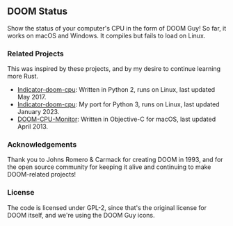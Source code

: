 ## DOOM Status
Show the status of your computer's CPU in the form of DOOM Guy! So far, it works on macOS and Windows. It compiles but fails to load on Linux.

### Related Projects
This was inspired by these projects, and by my desire to continue learning more Rust.
* [Indicator-doom-cpu](https://github.com/ebruck/indicator-doom-cpu): Written in Python 2, runs on Linux, last updated May 2017.
* [Indicator-doom-cpu](https://github.com/rjzak/indicator-doom-cpu): My port for Python 3, runs on Linux, last updated January 2023.
* [DOOM-CPU-Monitor](https://github.com/AshFurrow/DOOM-CPU-Monitor): Written in Objective-C for macOS, last updated April 2013.

### Acknowledgements
Thank you to Johns Romero & Carmack for creating DOOM in 1993, and for the open source community for keeping it alive and continuing to make DOOM-related projects!

### License
The code is licensed under GPL-2, since that's the original license for DOOM itself, and we're using the DOOM Guy icons.
